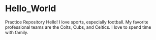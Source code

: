 # Hello_World
Practice Repository
Hello!
I love sports, especially football.
My favorite professional teams are the Colts, Cubs, and Celtics.
I love to spend time with family.
